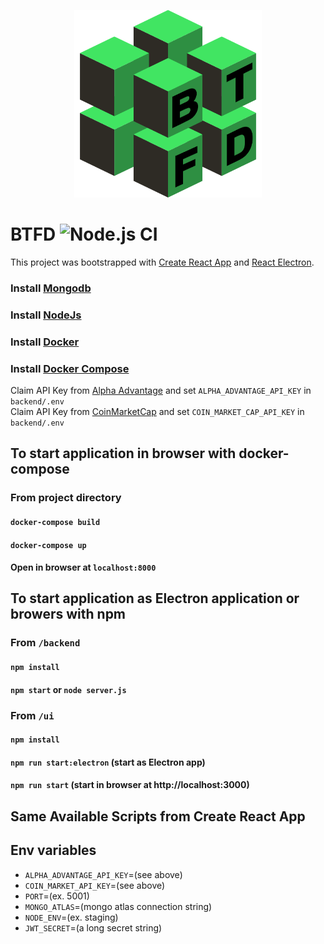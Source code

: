 <p align="center">
  <a alt="btfd" target="_blank"><img width=300 height=300 src="ui/public/btfd1.png"/></a>
</p>



# BTFD ![Node.js CI](https://github.com/MaxRickettsUy/btfd/actions/workflows/node.js.yml/badge.svg)

This project was bootstrapped with [Create React App](https://github.com/facebook/create-react-app) and [React Electron](https://github.com/MaxRickettsUy/react-electron).

### Install [Mongodb](https://docs.mongodb.com/manual/installation/)
### Install [NodeJs](https://nodejs.org/en/https://docs.mongodb.com/manual/installation/)
### Install [Docker](https://docs.docker.com/engine/install/)
### Install [Docker Compose](https://docs.docker.com/compose/install/)

Claim API Key from [Alpha Advantage](https://www.alphavantage.co/support/#api-key) and set `ALPHA_ADVANTAGE_API_KEY` in `backend/.env`
<br/>
Claim API Key from [CoinMarketCap](https://coinmarketcap.com/api/) and set `COIN_MARKET_CAP_API_KEY` in `backend/.env`

## To start application in browser with docker-compose

### From project directory
#### `docker-compose build`
#### `docker-compose up`
#### Open in browser at `localhost:8000`

## To start application as Electron application or browers with npm

### From `/backend`
#### `npm install`
#### `npm start` or `node server.js`

### From `/ui`
#### `npm install`
#### `npm run start:electron` (start as Electron app)
#### `npm run start` (start in browser at http://localhost:3000)

## Same Available Scripts from Create React App

## Env variables
- `ALPHA_ADVANTAGE_API_KEY`=(see above)
- `COIN_MARKET_API_KEY`=(see above)
- `PORT`=(ex. 5001)
- `MONGO_ATLAS`=(mongo atlas connection string) 
- `NODE_ENV`=(ex. staging)
- `JWT_SECRET`=(a long secret string)
